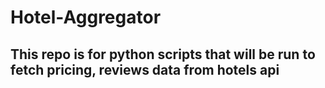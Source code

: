 # Hotel-Aggregator

## This repo is for python scripts that will be run to fetch pricing, reviews data from hotels api
